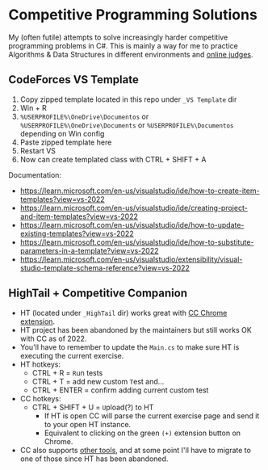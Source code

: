 # Competitive Programming Solutions

My (often futile) attempts to solve increasingly harder competitive programming problems in C#. This is mainly a way for me to practice Algorithms & Data Structures in different environments and [online judges](https://code.fandom.com/wiki/Online_judge).


## CodeForces VS Template

1. Copy zipped template located in this repo under `_VS Template` dir
2. Win + R
3. `%USERPROFILE%\OneDrive\Documentos` or `%USERPROFILE%\OneDrive\Documents` or `%USERPROFILE%\Documentos` depending on Win config
4. Paste zipped template here
5. Restart VS
6. Now can create templated class with CTRL + SHIFT + A

Documentation:

* https://learn.microsoft.com/en-us/visualstudio/ide/how-to-create-item-templates?view=vs-2022
* https://learn.microsoft.com/en-us/visualstudio/ide/creating-project-and-item-templates?view=vs-2022
* https://learn.microsoft.com/en-us/visualstudio/ide/how-to-update-existing-templates?view=vs-2022
* https://learn.microsoft.com/en-us/visualstudio/ide/how-to-substitute-parameters-in-a-template?view=vs-2022
* https://learn.microsoft.com/en-us/visualstudio/extensibility/visual-studio-template-schema-reference?view=vs-2022


## HighTail + Competitive Companion

* HT (located under `_HighTail` dir) works great with [CC Chrome extension](https://chrome.google.com/webstore/detail/competitive-companion/cjnmckjndlpiamhfimnnjmnckgghkjbl).
* HT project has been abandoned by the maintainers but still works OK with CC as of 2022.
* You'll have to remember to update the `Main.cs` to make sure HT is executing the current exercise.
* HT hotkeys:
    * CTRL + R = `R`un tests
    * CTRL + T = add new custom `T`est and...
    * CTRL + ENTER = confirm adding current custom test
* CC hotkeys:
    * CTRL + SHIFT + U = `U`pload(?) to HT
        * If HT is open CC will parse the current exercise page and send it to your open HT instance.
        * Equivalent to clicking on the green `(+)` extension button on Chrome.
* CC also supports [other tools](https://github.com/jmerle/competitive-companion), and at some point I'll have to migrate to one of those since HT has been abandoned.